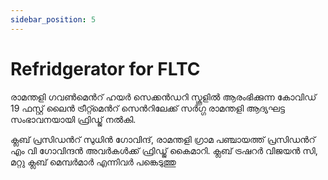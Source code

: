 ```yaml
---
sidebar_position: 5
---
```

# Refridgerator for FLTC

രാമന്തളി ഗവൺമെൻറ് ഹയർ സെക്കൻഡറി സ്കൂളിൽ ആരംഭിക്കുന്ന കോവിഡ് 19  ഫസ്റ്റ് ലൈൻ ട്രീറ്റ്മെൻറ് സെൻറിലേക്ക് സർഗ്ഗ രാമന്തളി  ആദ്യഘട്ട സംഭാവനയായി ഫ്രിഡ്ജ്  നൽകി.

ക്ലബ് പ്രസിഡൻറ് സുധിൻ ഗോവിന്ദ്,  രാമന്തളി ഗ്രാമ പഞ്ചായത്ത് പ്രസിഡൻറ് എം വി ഗോവിന്ദൻ അവർകൾക്ക് ഫ്രിഡ്ജ് കൈമാറി. ക്ലബ് ട്രഷറർ വിജയൻ സി, മറ്റു ക്ലബ് മെമ്പർമാർ
എന്നിവർ പങ്കെടുത്തു